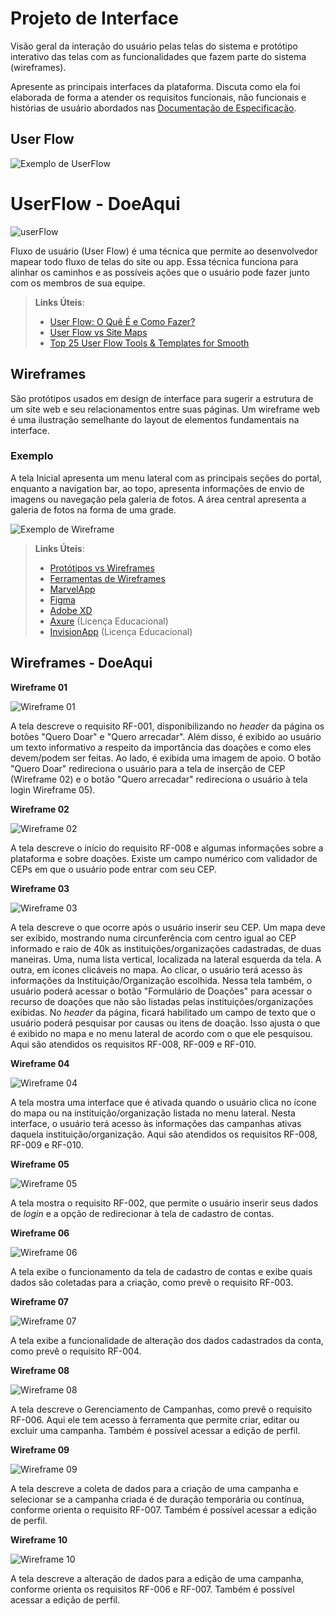 
# Projeto de Interface

Visão geral da interação do usuário pelas telas do sistema e protótipo interativo das telas com as funcionalidades que fazem parte do sistema (wireframes).

 Apresente as principais interfaces da plataforma. Discuta como ela foi elaborada de forma a atender os requisitos funcionais, não funcionais e histórias de usuário abordados nas <a href="2-Especificação do Projeto.md"> Documentação de Especificação</a>.

## User Flow

![Exemplo de UserFlow](img/userflow.jpg)
# UserFlow - DoeAqui

![userFlow](img/userFlowDoeAqui.png)

Fluxo de usuário (User Flow) é uma técnica que permite ao desenvolvedor mapear todo fluxo de telas do site ou app. Essa técnica funciona para alinhar os caminhos e as possíveis ações que o usuário pode fazer junto com os membros de sua equipe.

> **Links Úteis**:
> - [User Flow: O Quê É e Como Fazer?](https://medium.com/7bits/fluxo-de-usu%C3%A1rio-user-flow-o-que-%C3%A9-como-fazer-79d965872534)
> - [User Flow vs Site Maps](http://designr.com.br/sitemap-e-user-flow-quais-as-diferencas-e-quando-usar-cada-um/)
> - [Top 25 User Flow Tools & Templates for Smooth](https://www.mockplus.com/blog/post/user-flow-tools)


## Wireframes

São protótipos usados em design de interface para sugerir a estrutura de um site web e seu relacionamentos entre suas páginas. Um wireframe web é uma ilustração semelhante do layout de elementos fundamentais na interface.

### Exemplo

A tela Inicial apresenta um menu lateral com as principais seções do portal, enquanto a navigation bar, ao topo, apresenta informações de envio de imagens ou navegação pela galeria de fotos. A área central apresenta a galeria de fotos na forma de uma grade.

![Exemplo de Wireframe](img/wireframe-example.png)

 
> **Links Úteis**:
> - [Protótipos vs Wireframes](https://www.nngroup.com/videos/prototypes-vs-wireframes-ux-projects/)
> - [Ferramentas de Wireframes](https://rockcontent.com/blog/wireframes/)
> - [MarvelApp](https://marvelapp.com/developers/documentation/tutorials/)
> - [Figma](https://www.figma.com/)
> - [Adobe XD](https://www.adobe.com/br/products/xd.html#scroll)
> - [Axure](https://www.axure.com/edu) (Licença Educacional)
> - [InvisionApp](https://www.invisionapp.com/) (Licença Educacional)

## Wireframes - DoeAqui

**Wireframe 01**

![Wireframe 01](https://github.com/ICEI-PUC-Minas-PMV-SI/pmv-si-2023-2-pe1-t2-doeaqui/blob/main/docs/img/Wireframe%201.png?raw=true)

A tela descreve o requisito RF-001, disponibilizando no _header_ da página os botões "Quero Doar" e "Quero arrecadar". Além disso, é exibido ao usuário um texto informativo a respeito da importância das doações e como eles devem/podem ser feitas. Ao lado, é
exibida uma imagem de apoio. O botão "Quero Doar" redireciona o usuário para a tela de inserção de CEP (Wireframe 02) e o botão "Quero arrecadar" redireciona o usuário à tela login Wireframe 05). 

**Wireframe 02**

![Wireframe 02](https://github.com/ICEI-PUC-Minas-PMV-SI/pmv-si-2023-2-pe1-t2-doeaqui/blob/main/docs/img/Wireframe%202.png)

A tela descreve o início do requisito RF-008 e algumas informações sobre a plataforma e sobre doações. Existe um campo numérico com validador de CEPs em que o usuário pode entrar com seu CEP.

**Wireframe 03**

![Wireframe 03](https://github.com/ICEI-PUC-Minas-PMV-SI/pmv-si-2023-2-pe1-t2-doeaqui/blob/main/docs/img/Wireframe%203.png)

A tela descreve o que ocorre após o usuário inserir seu CEP. Um mapa deve ser exibido, mostrando numa circunferência com centro igual ao CEP informado e raio de 40k as instituições/organizações cadastradas, de duas maneiras. Uma, numa lista vertical, localizada
na lateral esquerda da tela. A outra, em ícones clicáveis no mapa. Ao clicar, o usuário terá acesso às informações da Instituição/Organização escolhida. Nessa tela também, o usuário poderá acessar o botão "Formulário de Doações" para acessar o recurso de doações
que não são listadas pelas instituições/organizações exibidas. No _header_ da página, ficará habilitado um campo de texto que o usuário poderá pesquisar por causas ou itens de doação. Isso ajusta o que é exibido no mapa e no menu lateral de acordo com o que ele
pesquisou. Aqui são atendidos os requisitos RF-008, RF-009 e RF-010. 

**Wireframe 04**

![Wireframe 04](https://github.com/ICEI-PUC-Minas-PMV-SI/pmv-si-2023-2-pe1-t2-doeaqui/blob/main/docs/img/Wireframe%204.png)

A tela mostra uma interface que é ativada quando o usuário clica no ícone do mapa ou na instituição/organização listada no menu lateral. Nesta interface, o usuário terá acesso às informações das campanhas ativas daquela instituição/organização. Aqui são atendidos os requisitos RF-008, RF-009 e RF-010. 

**Wireframe 05**

![Wireframe 05](https://github.com/ICEI-PUC-Minas-PMV-SI/pmv-si-2023-2-pe1-t2-doeaqui/blob/main/docs/img/Wireframe%205.png)

A tela mostra o requisito RF-002, que permite o usuário inserir seus dados de _login_ e a opção de redirecionar à tela de cadastro de contas.

**Wireframe 06**

![Wireframe 06](https://github.com/ICEI-PUC-Minas-PMV-SI/pmv-si-2023-2-pe1-t2-doeaqui/blob/main/docs/img/Wireframe%206.png)

A tela exibe o funcionamento da tela de cadastro de contas e exibe quais dados são coletadas para a criação, como prevê o requisito RF-003. 

**Wireframe 07**

![Wireframe 07](https://github.com/ICEI-PUC-Minas-PMV-SI/pmv-si-2023-2-pe1-t2-doeaqui/blob/main/docs/img/Wireframe%207.png)

A tela exibe a funcionalidade de alteração dos dados cadastrados da conta, como prevê o requisito RF-004. 

**Wireframe 08**

![Wireframe 08](https://github.com/ICEI-PUC-Minas-PMV-SI/pmv-si-2023-2-pe1-t2-doeaqui/blob/main/docs/img/Wireframe%208.png)

A tela descreve o Gerenciamento de Campanhas, como prevê o requisito RF-006. Aqui ele tem acesso à ferramenta que permite criar, editar ou excluir uma campanha. Também é possível acessar a edição de perfil.

**Wireframe 09**

![Wireframe 09](https://github.com/ICEI-PUC-Minas-PMV-SI/pmv-si-2023-2-pe1-t2-doeaqui/blob/main/docs/img/Wireframe%209.png)

A tela descreve a coleta de dados para a criação de uma campanha e selecionar se a campanha criada é de duração temporária ou contínua, conforme orienta o requisito RF-007. Também é possível acessar a edição de perfil.

**Wireframe 10**

![Wireframe 10](https://github.com/ICEI-PUC-Minas-PMV-SI/pmv-si-2023-2-pe1-t2-doeaqui/blob/main/docs/img/Wireframe%2010.png)

A tela descreve a alteração de dados para a edição de uma campanha, conforme orienta os requisitos RF-006 e RF-007. Também é possível acessar a edição de perfil.
